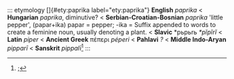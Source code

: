 ::: etymology
[]{#ety:paprika label="ety:paprika"} **English** *paprika* \<
**Hungarian** *paprika*, diminutive? \< **Serbian-Croatian-Bosnian**
*paprika* 'little pepper', (papar+ika) papar = pepper; -ika = Suffix
appended to words to create a feminine noun, usually denoting a plant.
\< **Slavic** \*pьpьrь *\*pĭpĭrĭ* \< **Latin** *piper* \< **Ancient
Greek** πέπερι *péperi* \< **Pahlavi** *?* \< **Middle Indo-Aryan**
*pipparī* \< **Sanskrit** *pippalī*[^1]
:::

[^1]: ;
